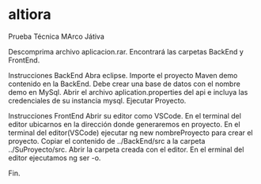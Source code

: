 # altiora

Prueba Técnica MArco Játiva

Descomprima archivo aplicacion.rar.
Encontrará las carpetas BackEnd y FrontEnd.

Instrucciones BackEnd
Abra eclipse.
Importe el proyecto Maven demo contenido en la BackEnd.
Debe crear una base de datos con el nombre demo en MySql.
Abrir el archivo aplication.properties del api e incluya las credenciales de su instancia mysql.
Ejecutar Proyecto.

Instrucciones FrontEnd
Abrir su editor como VSCode.
En el terminal del editor ubicarnos en la dirección donde generaremos en proyecto.
En el terminal del editor(VSCode) ejecutar ng new nombreProyecto para crear el proyecto.
Copiar el contenido de ../BackEnd/src a la carpeta ../SuProyecto/src.
Abrir la carpeta creada con el editor.
En el erminal del editor ejecutamos ng ser -o.


Fin.






